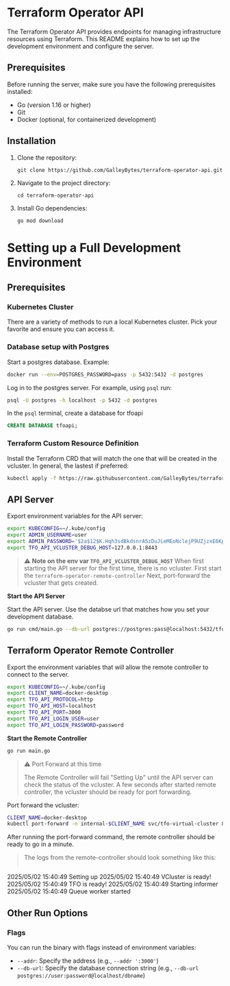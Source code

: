 # Terraform Operator API

The Terraform Operator API provides endpoints for managing infrastructure resources using Terraform. This README explains how to set up the development environment and configure the server.

## Prerequisites

Before running the server, make sure you have the following prerequisites installed:

- Go (version 1.16 or higher)
- Git
- Docker (optional, for containerized development)

## Installation

1. Clone the repository:

   `git clone https://github.com/GalleyBytes/terraform-operator-api.git `

2. Navigate to the project directory:

   `cd terraform-operator-api `

3. Install Go dependencies:

   `go mod download `



# Setting up a Full Development Environment

## Prerequisites

### Kubernetes Cluster

There are a variety of methods to run a local Kubernetes cluster. Pick your favorite and ensure you can access it. 

### Database setup with Postgres

Start a postgres database. Example:

```bash
docker run --env=POSTGRES_PASSWORD=pass -p 5432:5432 -d postgres
```

Log in to the postgres server. For example, using `psql` run:

```bash
psql -U postgres -h localhost -p 5432 -d postgres
```

In the `psql` terminal, create a database for tfoapi

```sql
CREATE DATABASE tfoapi;
```

### Terraform Custom Resource Definition

Install the Terraform CRD that will match the one that will be created in the vcluster. In general, the lastest if preferred:

```bash
kubectl apply -f https://raw.githubusercontent.com/GalleyBytes/terraform-operator/refs/heads/master/deploy/crds/tf.galleybytes.com_terraforms_crd.yaml
```



## API Server

Export environment variables for the API server:

```bash
export KUBECONFIG=~/.kube/config
export ADMIN_USERNAME=user
export ADMIN_PASSWORD='$2a$12$K.Hqh3sdBkdsnrA5zDuJLeMEoNclejP9UZjzxE6KpmsjQ4f01UdT.' # password
export TFO_API_VCLUSTER_DEBUG_HOST=127.0.0.1:8443
```

> :warning:  __Note on the env var `TFO_API_VCLUSTER_DEBUG_HOST`__ 
> When first starting the API server for the first time, there is no vcluster.  First start the `terraform-operator-remote-controller` Next, port-forward the vcluster that gets created.

__Start the API Server__

Start the API server. Use the databse url that matches how you set your development database.

```bash
go run cmd/main.go --db-url postgres://postgres:pass@localhost:5432/tfoapi
```



## Terraform Operator Remote Controller 

Export the environment variables that will allow the remote controller to connect to the server.

```bash
export KUBECONFIG=~/.kube/config
export CLIENT_NAME=docker-desktop
export TFO_API_PROTOCOL=http
export TFO_API_HOST=localhost
export TFO_API_PORT=3000
export TFO_API_LOGIN_USER=user
export TFO_API_LOGIN_PASSWORD=password
```

__Start the Remote Controller__

```bash
go run main.go
```

> :warning: Port Forward at this time
>
> The Remote Controller will fail "Setting Up" until the API server can check the status of the vcluster. A few seconds after started remote controller, the vcluster should be ready for port forwarding. 

Port forward the vcluster: 

```bash
CLIENT_NAME=docker-desktop
kubectl port-forward -n internal-$CLIENT_NAME svc/tfo-virtual-cluster 8443:8443
```

After running the port-forward command, the remote controller should be ready to go in a minute.

> The logs from the remote-controller should look something like this:
> ````
2025/05/02 15:40:49 Setting up
2025/05/02 15:40:49 VCluster is ready!
2025/05/02 15:40:49 TFO is ready!
2025/05/02 15:40:49 Starting informer
2025/05/02 15:40:49 Queue worker started


## Other Run Options

### Flags

You can run the binary with flags instead of environment variables: 

- `--addr`: Specify the address (e.g., `--addr ':3000'`)
- `--db-url`: Specify the database connection string (e.g., `--db-url postgres://user:password@localhost/dbname`)
